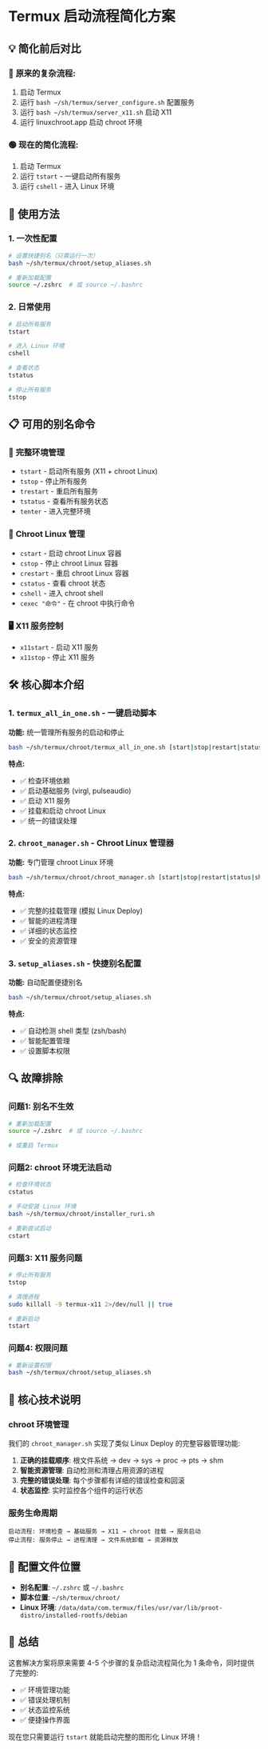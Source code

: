 # Termux 启动流程简化方案

## 💡 简化前后对比

### 🔴 **原来的复杂流程:**
1. 启动 Termux
2. 运行 `bash ~/sh/termux/server_configure.sh` 配置服务  
3. 运行 `bash ~/sh/termux/server_x11.sh` 启动 X11
4. 运行 linuxchroot.app 启动 chroot 环境

### 🟢 **现在的简化流程:**
1. 启动 Termux
2. 运行 `tstart` - 一键启动所有服务
3. 运行 `cshell` - 进入 Linux 环境

## 🚀 使用方法

### 1. 一次性配置
```bash
# 设置快捷别名（只需运行一次）
bash ~/sh/termux/chroot/setup_aliases.sh

# 重新加载配置
source ~/.zshrc  # 或 source ~/.bashrc
```

### 2. 日常使用
```bash
# 启动所有服务
tstart

# 进入 Linux 环境
cshell

# 查看状态
tstatus

# 停止所有服务  
tstop
```

## 📋 可用的别名命令

### 🔧 **完整环境管理**
- `tstart` - 启动所有服务 (X11 + chroot Linux)
- `tstop` - 停止所有服务
- `trestart` - 重启所有服务
- `tstatus` - 查看所有服务状态
- `tenter` - 进入完整环境

### 🐧 **Chroot Linux 管理**  
- `cstart` - 启动 chroot Linux 容器
- `cstop` - 停止 chroot Linux 容器
- `crestart` - 重启 chroot Linux 容器
- `cstatus` - 查看 chroot 状态
- `cshell` - 进入 chroot shell
- `cexec "命令"` - 在 chroot 中执行命令

### 🖥️ **X11 服务控制**
- `x11start` - 启动 X11 服务
- `x11stop` - 停止 X11 服务

## 🛠️ 核心脚本介绍

### 1. `termux_all_in_one.sh` - 一键启动脚本
**功能:** 统一管理所有服务的启动和停止
```bash
bash ~/sh/termux/chroot/termux_all_in_one.sh [start|stop|restart|status|enter|install]
```

**特点:**
- ✅ 检查环境依赖
- ✅ 启动基础服务 (virgl, pulseaudio)  
- ✅ 启动 X11 服务
- ✅ 挂载和启动 chroot Linux
- ✅ 统一的错误处理

### 2. `chroot_manager.sh` - Chroot Linux 管理器
**功能:** 专门管理 chroot Linux 环境
```bash
bash ~/sh/termux/chroot/chroot_manager.sh [start|stop|restart|status|shell|exec|install]
```

**特点:**
- ✅ 完整的挂载管理 (模拟 Linux Deploy)
- ✅ 智能的进程清理
- ✅ 详细的状态监控
- ✅ 安全的资源管理

### 3. `setup_aliases.sh` - 快捷别名配置
**功能:** 自动配置便捷别名
```bash
bash ~/sh/termux/chroot/setup_aliases.sh
```

**特点:**
- ✅ 自动检测 shell 类型 (zsh/bash)
- ✅ 智能配置管理  
- ✅ 设置脚本权限

## 🔍 故障排除

### 问题1: 别名不生效
```bash
# 重新加载配置
source ~/.zshrc  # 或 source ~/.bashrc

# 或重启 Termux
```

### 问题2: chroot 环境无法启动
```bash
# 检查环境状态
cstatus

# 手动安装 Linux 环境  
bash ~/sh/termux/chroot/installer_ruri.sh

# 重新尝试启动
cstart
```

### 问题3: X11 服务问题
```bash
# 停止所有服务
tstop

# 清理进程
sudo killall -9 termux-x11 2>/dev/null || true

# 重新启动
tstart
```

### 问题4: 权限问题
```bash
# 重新设置权限
bash ~/sh/termux/chroot/setup_aliases.sh
```

## 🧭 核心技术说明

### chroot 环境管理
我们的 `chroot_manager.sh` 实现了类似 Linux Deploy 的完整容器管理功能:

1. **正确的挂载顺序**: 根文件系统 → dev → sys → proc → pts → shm
2. **智能资源管理**: 自动检测和清理占用资源的进程  
3. **完整的错误处理**: 每个步骤都有详细的错误检查和回滚
4. **状态监控**: 实时监控各个组件的运行状态

### 服务生命周期
```
启动流程: 环境检查 → 基础服务 → X11 → chroot 挂载 → 服务启动
停止流程: 服务停止 → 进程清理 → 文件系统卸载 → 资源释放
```

## 📝 配置文件位置

- **别名配置**: `~/.zshrc` 或 `~/.bashrc`
- **脚本位置**: `~/sh/termux/chroot/`
- **Linux 环境**: `/data/data/com.termux/files/usr/var/lib/proot-distro/installed-rootfs/debian`

## 🎯 总结

这套解决方案将原来需要 4-5 个步骤的复杂启动流程简化为 1 条命令，同时提供了完整的:
- ✅ 环境管理功能
- ✅ 错误处理机制  
- ✅ 状态监控系统
- ✅ 便捷操作界面

现在您只需要运行 `tstart` 就能启动完整的图形化 Linux 环境！ 